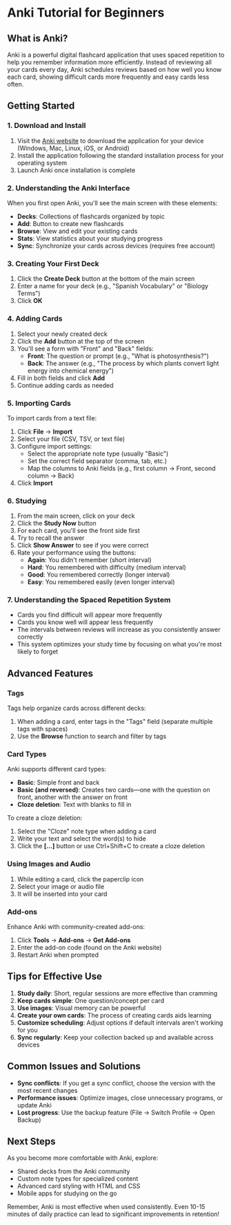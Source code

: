 # Anki Tutorial for Beginners

## What is Anki?

Anki is a powerful digital flashcard application that uses spaced repetition to help you remember information more efficiently. Instead of reviewing all your cards every day, Anki schedules reviews based on how well you know each card, showing difficult cards more frequently and easy cards less often.

## Getting Started

### 1. Download and Install

1. Visit the [Anki website](https://apps.ankiweb.net/) to download the application for your device (Windows, Mac, Linux, iOS, or Android)
2. Install the application following the standard installation process for your operating system
3. Launch Anki once installation is complete

### 2. Understanding the Anki Interface

When you first open Anki, you'll see the main screen with these elements:

- **Decks**: Collections of flashcards organized by topic
- **Add**: Button to create new flashcards
- **Browse**: View and edit your existing cards
- **Stats**: View statistics about your studying progress
- **Sync**: Synchronize your cards across devices (requires free account)

### 3. Creating Your First Deck

1. Click the **Create Deck** button at the bottom of the main screen
2. Enter a name for your deck (e.g., "Spanish Vocabulary" or "Biology Terms")
3. Click **OK**

### 4. Adding Cards

1. Select your newly created deck
2. Click the **Add** button at the top of the screen
3. You'll see a form with "Front" and "Back" fields:
   - **Front**: The question or prompt (e.g., "What is photosynthesis?")
   - **Back**: The answer (e.g., "The process by which plants convert light energy into chemical energy")
4. Fill in both fields and click **Add**
5. Continue adding cards as needed

### 5. Importing Cards

To import cards from a text file:

1. Click **File** → **Import**
2. Select your file (CSV, TSV, or text file)
3. Configure import settings:
   - Select the appropriate note type (usually "Basic")
   - Set the correct field separator (comma, tab, etc.)
   - Map the columns to Anki fields (e.g., first column → Front, second column → Back)
4. Click **Import**

### 6. Studying

1. From the main screen, click on your deck
2. Click the **Study Now** button
3. For each card, you'll see the front side first
4. Try to recall the answer
5. Click **Show Answer** to see if you were correct
6. Rate your performance using the buttons:
   - **Again**: You didn't remember (short interval)
   - **Hard**: You remembered with difficulty (medium interval)
   - **Good**: You remembered correctly (longer interval)
   - **Easy**: You remembered easily (even longer interval)

### 7. Understanding the Spaced Repetition System

- Cards you find difficult will appear more frequently
- Cards you know well will appear less frequently
- The intervals between reviews will increase as you consistently answer correctly
- This system optimizes your study time by focusing on what you're most likely to forget

## Advanced Features

### Tags

Tags help organize cards across different decks:

1. When adding a card, enter tags in the "Tags" field (separate multiple tags with spaces)
2. Use the **Browse** function to search and filter by tags

### Card Types

Anki supports different card types:

- **Basic**: Simple front and back
- **Basic (and reversed)**: Creates two cards—one with the question on front, another with the answer on front
- **Cloze deletion**: Text with blanks to fill in

To create a cloze deletion:
1. Select the "Cloze" note type when adding a card
2. Write your text and select the word(s) to hide
3. Click the **[...]** button or use Ctrl+Shift+C to create a cloze deletion

### Using Images and Audio

1. While editing a card, click the paperclip icon
2. Select your image or audio file
3. It will be inserted into your card

### Add-ons

Enhance Anki with community-created add-ons:

1. Click **Tools** → **Add-ons** → **Get Add-ons**
2. Enter the add-on code (found on the Anki website)
3. Restart Anki when prompted

## Tips for Effective Use

1. **Study daily**: Short, regular sessions are more effective than cramming
2. **Keep cards simple**: One question/concept per card
3. **Use images**: Visual memory can be powerful
4. **Create your own cards**: The process of creating cards aids learning
5. **Customize scheduling**: Adjust options if default intervals aren't working for you
6. **Sync regularly**: Keep your collection backed up and available across devices

## Common Issues and Solutions

- **Sync conflicts**: If you get a sync conflict, choose the version with the most recent changes
- **Performance issues**: Optimize images, close unnecessary programs, or update Anki
- **Lost progress**: Use the backup feature (File → Switch Profile → Open Backup)

## Next Steps

As you become more comfortable with Anki, explore:
- Shared decks from the Anki community
- Custom note types for specialized content
- Advanced card styling with HTML and CSS
- Mobile apps for studying on the go

Remember, Anki is most effective when used consistently. Even 10-15 minutes of daily practice can lead to significant improvements in retention!
